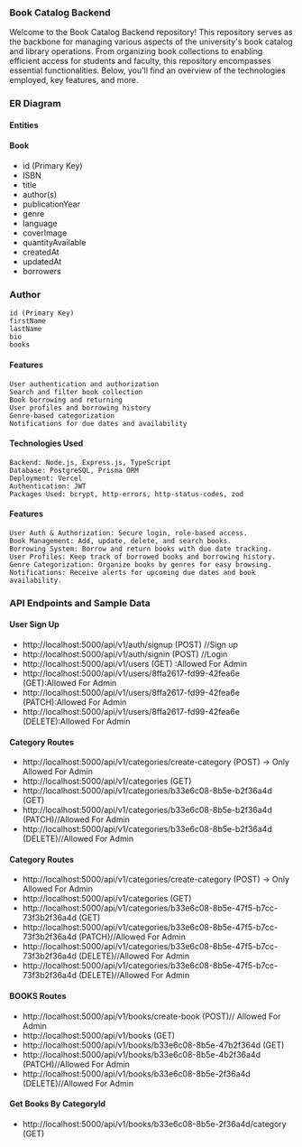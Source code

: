 ### Book Catalog Backend

Welcome to the Book Catalog Backend repository! This repository serves as the backbone for managing various aspects of the university's book catalog and library operations. From organizing book collections to enabling efficient access for students and faculty, this repository encompasses essential functionalities. Below, you'll find an overview of the technologies employed, key features, and more.

### ER Diagram

#### Entities

#### Book

 - id (Primary Key)
 - ISBN
 - title
 - author(s)
 - publicationYear
 - genre
 - language
 - coverImage
 - quantityAvailable
 - createdAt
 - updatedAt
 - borrowers

### Author

    id (Primary Key)
    firstName
    lastName
    bio
    books



#### Features

    User authentication and authorization
    Search and filter book collection
    Book borrowing and returning
    User profiles and borrowing history
    Genre-based categorization
    Notifications for due dates and availability

#### Technologies Used

    Backend: Node.js, Express.js, TypeScript
    Database: PostgreSQL, Prisma ORM
    Deployment: Vercel
    Authentication: JWT
    Packages Used: bcrypt, http-errors, http-status-codes, zod

#### Features

    User Auth & Authorization: Secure login, role-based access.
    Book Management: Add, update, delete, and search books.
    Borrowing System: Borrow and return books with due date tracking.
    User Profiles: Keep track of borrowed books and borrowing history.
    Genre Categorization: Organize books by genres for easy browsing.
    Notifications: Receive alerts for upcoming due dates and book availability.

### API Endpoints and Sample Data

#### User Sign Up

- http://localhost:5000/api/v1/auth/signup (POST) //Sign up
- http://localhost:5000/api/v1/auth/signin (POST) //Login
- http://localhost:5000/api/v1/users (GET) :Allowed For Admin
- http://localhost:5000/api/v1/users/8ffa2617-fd99-42fea6e (GET):Allowed For Admin
- http://localhost:5000/api/v1/users/8ffa2617-fd99-42fea6e (PATCH):Allowed For Admin
- http://localhost:5000/api/v1/users/8ffa2617-fd99-42fea6e (DELETE):Allowed For Admin

#### Category Routes

- http://localhost:5000/api/v1/categories/create-category (POST) → Only Allowed For Admin
- http://localhost:5000/api/v1/categories (GET)
- http://localhost:5000/api/v1/categories/b33e6c08-8b5e-b2f36a4d (GET)
- http://localhost:5000/api/v1/categories/b33e6c08-8b5e-b2f36a4d (PATCH)//Allowed For Admin
- http://localhost:5000/api/v1/categories/b33e6c08-8b5e-b2f36a4d (DELETE)//Allowed For Admin
#### Category Routes

- http://localhost:5000/api/v1/categories/create-category (POST) → Only Allowed For Admin
- http://localhost:5000/api/v1/categories (GET)
- http://localhost:5000/api/v1/categories/b33e6c08-8b5e-47f5-b7cc-73f3b2f36a4d (GET)
- http://localhost:5000/api/v1/categories/b33e6c08-8b5e-47f5-b7cc-73f3b2f36a4d (PATCH)//Allowed For Admin
- http://localhost:5000/api/v1/categories/b33e6c08-8b5e-47f5-b7cc-73f3b2f36a4d (DELETE)//Allowed For Admin
- http://localhost:5000/api/v1/categories/b33e6c08-8b5e-47f5-b7cc-73f3b2f36a4d (DELETE)//Allowed For Admin
#### BOOKS Routes

- http://localhost:5000/api/v1/books/create-book (POST)// Allowed For Admin
- http://localhost:5000/api/v1/books (GET)
- http://localhost:5000/api/v1/books/b33e6c08-8b5e-47b2f364d (GET)
- http://localhost:5000/api/v1/books/b33e6c08-8b5e-4b2f36a4d (PATCH)//Allowed For Admin
- http://localhost:5000/api/v1/books/b33e6c08-8b5e-2f36a4d (DELETE)//Allowed For Admin
#### Get Books By CategoryId
- http://localhost:5000/api/v1/books/b33e6c08-8b5e-2f36a4d/category (GET)
